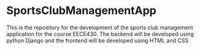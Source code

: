 # SportsClubManagementApp
This is the repository for the development of the sports club management application for the course EECE430. 
The backend will be developed using python Django and the frontend will be developed using HTML and CSS
